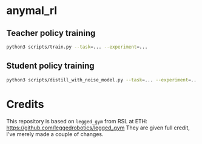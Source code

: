# anymal_rl

## Teacher policy training

```bash
python3 scripts/train.py --task=... --experiment=...
```

## Student policy training

```bash
python3 scripts/distill_with_noise_model.py --task=... --experiment=... --policy-path=...
```

# Credits
This repository is based on `legged_gym` from RSL at ETH: https://github.com/leggedrobotics/legged_gym
They are given full credit, I've merely made a couple of changes.